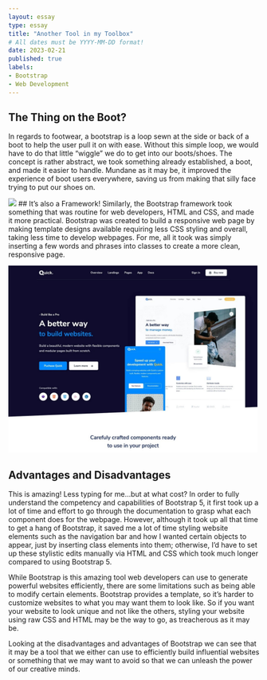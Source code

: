```yaml
---
layout: essay
type: essay
title: "Another Tool in my Toolbox"
# All dates must be YYYY-MM-DD format!
date: 2023-02-21
published: true
labels:
- Bootstrap
- Web Development
---
```


## The Thing on the Boot?

In regards to footwear, a bootstrap is a loop sewn at the side or back of a boot to help the user pull it on with ease. Without this simple loop, we would have to do that little “wiggle” we do to get into our boots/shoes. The concept is rather abstract, we took something already established, a boot, and made it easier to handle. Mundane as it may be, it improved the experience of boot users everywhere, saving us from making that silly face trying to put our shoes on.

<img width="500px" class="rounded float-start pe-4" src=".../img/Bootstrap/BOOTstrap.png" >
## It’s also a Framework!
Similarly, the Bootstrap framework took something that was routine for web developers, HTML and CSS, and made it more practical. Bootstrap was created to build a responsive web page by making template designs available requiring less CSS styling and overall, taking less time to develop webpages. For me, all it took was simply inserting a few words and phrases into classes to create a more clean, responsive page.


<img width="500px"
class="rounded float-start pe-4"
src="../img/Bootstrap/bootstrapWebsite.jpeg" >
## Advantages and Disadvantages
This is amazing! Less typing for me…but at what cost? In order to fully understand the competency and capabilities of Bootstrap 5, it first took up a lot of time and effort to go through the documentation to grasp what each component does for the webpage. However, although it took up all that time to get a hang of Bootstrap, it saved me a lot of time styling website elements such as the navigation bar and how I wanted certain objects to appear, just by inserting class elements into them; otherwise, I’d have to set up these stylistic edits manually via HTML and CSS which took much longer compared to using Bootstrap 5.

While Bootstrap is this amazing tool web developers can use to generate powerful websites efficiently, there are some limitations such as being able to modify certain elements. Bootstrap provides a template, so it’s harder to customize websites to what you may want them to look like. So if you want your website to look unique and not like the others, styling your website using raw CSS and HTML may be the way to go, as treacherous as it may be.

Looking at the disadvantages and advantages of Bootstrap we can see that it may be a tool that we either can use to efficiently build influential websites or something that we may want to avoid so that we can unleash the power of our creative minds.
